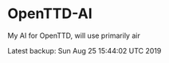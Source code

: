 # OpenTTD-AI
My AI for OpenTTD, will use primarily air

Latest backup: Sun Aug 25 15:44:02 UTC 2019
